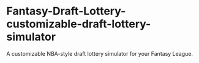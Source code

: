 # Fantasy-Draft-Lottery-customizable-draft-lottery-simulator
A customizable NBA-style draft lottery simulator for your Fantasy League. 
